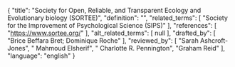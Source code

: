 {
    "title": "Society for Open, Reliable, and Transparent Ecology and Evolutionary biology (SORTEE)",
    "definition": "",
    "related_terms": [
        "Society for the Improvement of Psychological Science (SIPS)"
    ],
    "references": [
        "https://www.sortee.org/"
    ],
    "alt_related_terms": [
        null
    ],
    "drafted_by": [
        "Brice Beffara Bret; Dominique Roche"
    ],
    "reviewed_by": [
        "Sarah Ashcroft-Jones",
        " Mahmoud Elsherif",
        " Charlotte R. Pennington",
        "Graham Reid"
    ],
    "language": "english"
}
